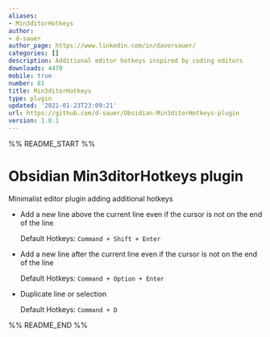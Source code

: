 ```yaml
---
aliases:
- Min3ditorHotkeys
author:
- d-sauer
author_page: https://www.linkedin.com/in/davorsauer/
categories: []
description: Additional editor hotkeys inspired by coding editors
downloads: 4470
mobile: true
number: 81
title: Min3ditorHotkeys
type: plugin
updated: '2021-01-23T23:09:21'
url: https://github.com/d-sauer/Obsidian-Min3ditorHotkeys-plugin
version: 1.0.1
---
```


%% README_START %%

# Obsidian Min3ditorHotkeys plugin

Minimalist editor plugin adding additional hotkeys

- Add a new line above the current line
  even if the cursor is not on the end of the line

  Default Hotkeys: `Command + Shift + Enter`

- Add a new line after the current line
  even if the cursor is not on the end of the line

  Default Hotkeys: `Command + Option + Enter`

- Duplicate line or selection

  Default Hotkeys: `Command + D`

%% README_END %%